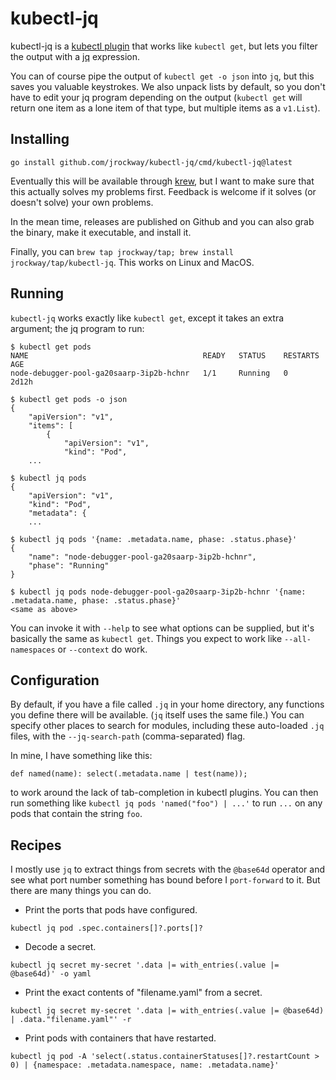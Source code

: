 # kubectl-jq

kubectl-jq is a [kubectl plugin](https://kubernetes.io/docs/tasks/extend-kubectl/kubectl-plugins/)
that works like `kubectl get`, but lets you filter the output with a
[jq](https://stedolan.github.io/jq/) expression.

You can of course pipe the output of `kubectl get -o json` into `jq`, but this saves you valuable
keystrokes. We also unpack lists by default, so you don't have to edit your jq program depending on
the output (`kubectl get` will return one item as a lone item of that type, but multiple items as a
`v1.List`).

## Installing

    go install github.com/jrockway/kubectl-jq/cmd/kubectl-jq@latest

Eventually this will be available through [krew](https://krew.sigs.k8s.io/), but I want to make sure
that this actually solves my problems first. Feedback is welcome if it solves (or doesn't solve)
your own problems.

In the mean time, releases are published on Github and you can also grab the binary, make it
executable, and install it.

Finally, you can `brew tap jrockway/tap; brew install jrockway/tap/kubectl-jq`. This works on Linux
and MacOS.

## Running

`kubectl-jq` works exactly like `kubectl get`, except it takes an extra argument; the jq program to
run:

```
$ kubectl get pods
NAME                                       READY   STATUS    RESTARTS   AGE
node-debugger-pool-ga20saarp-3ip2b-hchnr   1/1     Running   0          2d12h

$ kubectl get pods -o json
{
    "apiVersion": "v1",
    "items": [
        {
            "apiVersion": "v1",
            "kind": "Pod",
    ...

$ kubectl jq pods
{
    "apiVersion": "v1",
    "kind": "Pod",
    "metadata": {
    ...

$ kubectl jq pods '{name: .metadata.name, phase: .status.phase}'
{
    "name": "node-debugger-pool-ga20saarp-3ip2b-hchnr",
    "phase": "Running"
}

$ kubectl jq pods node-debugger-pool-ga20saarp-3ip2b-hchnr '{name: .metadata.name, phase: .status.phase}'
<same as above>
```

You can invoke it with `--help` to see what options can be supplied, but it's basically the same as
`kubectl get`. Things you expect to work like `--all-namespaces` or `--context` do work.

## Configuration

By default, if you have a file called `.jq` in your home directory, any functions you define there
will be available. (`jq` itself uses the same file.) You can specify other places to search for
modules, including these auto-loaded `.jq` files, with the `--jq-search-path` (comma-separated)
flag.

In mine, I have something like this:

```jq
def named(name): select(.metadata.name | test(name));
```

to work around the lack of tab-completion in kubectl plugins. You can then run something like
`kubectl jq pods 'named("foo") | ...'` to run `...` on any pods that contain the string `foo`.

## Recipes

I mostly use `jq` to extract things from secrets with the `@base64d` operator and see what port
number something has bound before I `port-forward` to it. But there are many things you can do.

-   Print the ports that pods have configured.

```
kubectl jq pod .spec.containers[]?.ports[]?
```

-   Decode a secret.

```
kubectl jq secret my-secret '.data |= with_entries(.value |= @base64d)' -o yaml
```

-   Print the exact contents of "filename.yaml" from a secret.

```
kubectl jq secret my-secret '.data |= with_entries(.value |= @base64d) | .data."filename.yaml"' -r
```

-   Print pods with containers that have restarted.

```
kubectl jq pod -A 'select(.status.containerStatuses[]?.restartCount > 0) | {namespace: .metadata.namespace, name: .metadata.name}'
```
